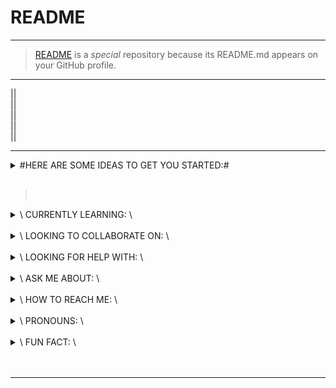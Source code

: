 # README

---  
>[README](https://raw.githubusercontent.com/Artnoc1/artnoc1/0_main_0/README.md) is a _special_ repository because its README.md appears on your GitHub profile.

---  
<!--|--><!--|-->|<!--|--><!--|-->|<br>
<!--2--><!--3-->|<!--3--><!--4-->|<br>
<!--4--><!--5-->|<!--5--><!--6-->|<br>
<!--6--><!--7-->|<!--7--><!--8-->|<br>
<!--8--><!--9-->|<!--9--><!--0-->|<br>

---  
<details markdown='1'>
<summary>#HERE ARE SOME IDEAS TO GET YOU STARTED:#</summary>

>	<details markdown='1'>
>	<summary>\	"CURRENTLY WORKING ON:"	\</summary>

>>	<details markdown='1'>
>>	<summary>\	1:	\</summary>

>>>	<details markdown='1'>
>>>	<summary>\____\	1.1:	\</summary>
>>>	\____\____\____\	1.1.1	\<br><br>
>>>	\____\____\____\	1.1.2	\<br><br>
>>>	\____\____\____\	1.1.3	\<br><br>
>>>	\____\____\____\	1.1.4	\<br><br>
>>>	</details>

>>>	<details markdown='1'>
>>>	<summary>\____\	1.2:	\</summary><br>
>>>	\____\____\____\	1.2.1	\<br><br>
>>>	\____\____\____\	1.2.2	\<br><br>
>>>	\____\____\____\	1.2.3	\<br><br>
>>>	\____\____\____\	1.2.4	\<br><br>
>>>	</details><br>

>>>	<details markdown='1'>
>>>	<summary>\____\	1.3:	\</summary><br>
>>>	\____\____\____\	1.3.1	\<br><br>
>>>	\____\____\____\	1.3.2	\<br><br>
>>>	\____\____\____\	1.3.3	\<br><br>
>>>	\____\____\____\	1.3.4	\<br><br>
>>>	</details><br>

>>>	<details markdown='1'>
>>>	<summary>\____\	1.4:	\</summary><br>
>>>	\____\____\____\	1.4.1	\<br><br>
>>>	\____\____\____\	1.4.2	\<br><br>
>>>	\____\____\____\	1.4.3	\<br><br>
>>>	\____\____\____\	1.4.4	\<br><br>
>>>	</details><br>

>>	</details><br>

>	</details><br>

<details markdown='1'>
<summary>\	CURRENTLY LEARNING:	\</summary><br>

<details markdown='1'><summary>
\	1:	\</summary><br>
\#####1\\\\<br><br>
\#####2\\\\<br><br>
\#####3\\\\<br><br>
\#####4\\\\<br><br>
</details><br><!---->	<!---->

<details markdown='1'><summary>
\	2:	\</summary><br>
\#####1\\\\<br><br>
\#####2\\\\<br><br>
\#####3\\\\<br><br>
\#####4\\\\<br><br>
</details><br><!---->	<!---->

<details markdown='1'><summary>
\	3:	\</summary><br>
\#####1\\\\<br><br>
\#####2\\\\<br><br>
\#####3\\\\<br><br>
\#####4\\\\<br><br>
</details><br><!---->	<!---->

<details markdown='1'><summary>
\	4:	\</summary><br>
\#####1\\\\<br><br>
\#####2\\\\<br><br>
\#####3\\\\<br><br>
\#####4\\\\<br><br>
</details><br><!---->	<!---->
</details><br><!---->	<!---->
<details markdown='1'><summary>
\	LOOKING TO COLLABORATE ON:	\</summary><br>
\####\1\\\\<br><br>
\####\2\\\\<br><br>
\####\3\\\\<br><br>
\####\4\\\\<br><br>
</details><br><!---->	<!---->
<details markdown='1'><summary>
\	LOOKING FOR HELP WITH:	\</summary><br>
\####\1\\\\<br><br>
\####\2\\\\<br><br>
\####\3\\\\<br><br>
\####\4\\\\<br><br>
</details><br><!---->	<!---->
<details markdown='1'><summary>
\	ASK ME ABOUT:	\</summary><br>
\####\1\\\\<br><br>
\####\2\\\\<br><br>
\####\3\\\\<br><br>
\####\4\\\\<br><br>
</details><br><!---->	<!---->
<details markdown='1'><summary>
\	HOW TO REACH ME:	\</summary><br>
\####\1\\\\<br><br>
\####\2\\\\<br><br>
\####\3\\\\<br><br>
\####\4\\\\<br><br>
</details><br><!---->	<!---->  
<details markdown='1'><summary>
\	PRONOUNS:	\</summary><br>
\####\1\\\\<br><br>
\####\2\\\\<br><br>
\####\3\\\\<br><br>
\####\4\\\\<br><br>
</details><br><!---->	<!---->
<details markdown='1'><summary>
\	FUN FACT:	\</summary><br>
\####\1\\\\<br><br>
\####\2\\\\<br><br>
\####\3\\\\<br><br>
\####\4\\\\<br><br>
</details><br><!---->	<!---->
</details><br><!--	FOOTER	-->	<!--	/FOOTER	-->

---
